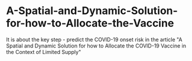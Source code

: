 # A-Spatial-and-Dynamic-Solution-for-how-to-Allocate-the-Vaccine
It is about the key step - predict the COVID-19 onset risk in the article "A Spatial and Dynamic Solution for how to Allocate the COVID-19 Vaccine in the Context of Limited Supply" 
